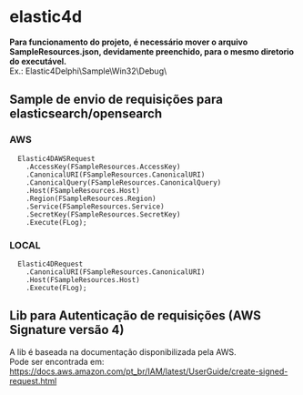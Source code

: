 # elastic4d
**Para funcionamento do projeto, é necessário mover o arquivo SampleResources.json, devidamente preenchido, para o mesmo diretorio do executável.**\
Ex.: Elastic4Delphi\Sample\Win32\Debug\
## Sample de envio de requisições para elasticsearch/opensearch
### AWS
```
  Elastic4DAWSRequest
    .AccessKey(FSampleResources.AccessKey)
    .CanonicalURI(FSampleResources.CanonicalURI)
    .CanonicalQuery(FSampleResources.CanonicalQuery)
    .Host(FSampleResources.Host)
    .Region(FSampleResources.Region)
    .Service(FSampleResources.Service)
    .SecretKey(FSampleResources.SecretKey)
    .Execute(FLog);
```
### LOCAL
```
  Elastic4DRequest
    .CanonicalURI(FSampleResources.CanonicalURI)
    .Host(FSampleResources.Host)
    .Execute(FLog);
```
## Lib para Autenticação de requisições (AWS Signature versão 4)
A lib é baseada na documentação disponibilizada pela AWS.\
Pode ser encontrada em:\
https://docs.aws.amazon.com/pt_br/IAM/latest/UserGuide/create-signed-request.html
